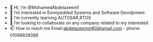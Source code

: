 - 👋 Hi, I’m @MohamedAbdelazeem1
- 👀 I’m interested in Emmpedded Systems and Software Devolpment 
- 🌱 I’m currently learning AUTOSAR,RTOS
- 💞️ I’m looking to collaborate on any company related to my interested 
- 📫 How to reach me Email:abdelazeemm60@gmail.com - phone: 01098828388

<!---
MohamedAbdelazeem1/MohamedAbdelazeem1 is a ✨ special ✨ repository because its `README.md` (this file) appears on your GitHub profile.
You can click the Preview link to take a look at your changes.
--->
